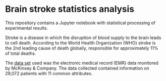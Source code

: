 # Brain stroke statistics analysis

This repository contains a Jupyter notebook with statistical processing of experimental results.

Stroke is a disease in which the disruption of blood supply to the brain leads to cell death. According to the World Health Organization (WHO) stroke is the 2nd leading cause of death globally, responsible for approximately 11% of total deaths. 

The [data set](https://www.kaggle.com/datasets/fedesoriano/stroke-prediction-dataset) used was the electronic medical record (EMR) data monitored by McKinsey & Company. The data collected contained information on 29,072 patients with 11 common attributes.
